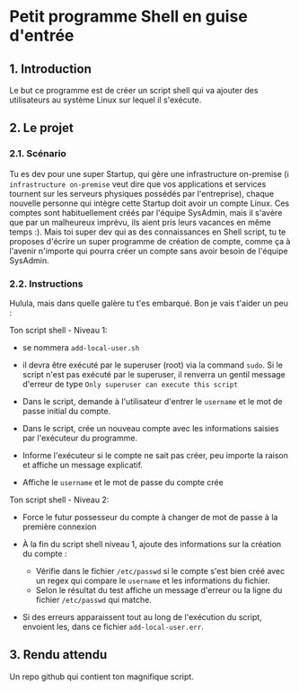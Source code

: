 # Petit programme Shell en guise d'entrée
## 1. Introduction
Le but ce programme est de créer un script shell qui va ajouter des utilisateurs au système Linux sur lequel il s'exécute.

## 2. Le projet
### 2.1. Scénario
Tu es dev pour une super Startup, qui gère une infrastructure on-premise 
(:information_source: `infrastructure on-premise` veut dire que vos applications et services tournent sur les serveurs physiques possédés par l'entreprise), 
chaque nouvelle personne qui intègre cette Startup doit avoir un compte Linux. 
Ces comptes sont habituellement créés par l'équipe SysAdmin, mais il s'avère que par un malheureux imprévu, ils aient pris leurs vacances en même temps :). 
Mais toi super dev qui as des connaissances en Shell script, tu te proposes d'écrire un super programme de création de compte, comme ça à l'avenir n'importe qui pourra créer un compte sans avoir besoin de l'équipe SysAdmin.


### 2.2. Instructions
Hulula, mais dans quelle galère tu t'es embarqué. Bon je vais t'aider un peu :

Ton script shell - Niveau 1:
- se nommera `add-local-user.sh`

- il devra être exécuté par le superuser (root) via la command `sudo`. 
  Si le script n'est pas exécuté par le superuser, il renverra un gentil message d'erreur de type `Only superuser can execute this script`

- Dans le script, demande à l'utilisateur d'entrer le `username` et le mot de passe initial du compte.

- Dans le script, crée un nouveau compte avec les informations saisies par l'exécuteur du programme.

- Informe l'exécuteur si le compte ne sait pas créer, peu importe la raison et affiche un message explicatif.

- Affiche le `username` et le mot de passe du compte crée


Ton script shell - Niveau 2:
- Force le futur possesseur du compte à changer de mot de passe à la première connexion


- À la fin du script shell niveau 1, ajoute des informations sur la création du compte :
  - Vérifie dans le fichier `/etc/passwd` si le compte s'est bien créé avec un regex qui compare le `username` et les informations du fichier.
  - Selon le résultat du test affiche un message d'erreur ou la ligne du fichier `/etc/passwd` qui matche.


- Si des erreurs apparaissent tout au long de l'exécution du script, envoient les, dans ce fichier `add-local-user.err`.

## 3. Rendu attendu
Un repo github qui contient ton magnifique script.
